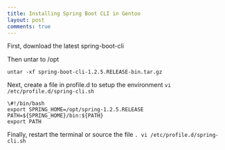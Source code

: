 ```yaml
---
title: Installing Spring Boot CLI in Gentoo
layout: post
comments: true
---
```


First, download the latest spring-boot-cli

Then untar to /opt

    untar -xf spring-boot-cli-1.2.5.RELEASE-bin.tar.gz

Next, create a file in profile.d to setup the environment `vi /etc/profile.d/spring-cli.sh`

    \#!/bin/bash
    export SPRING_HOME=/opt/spring-1.2.5.RELEASE
    PATH=${SPRING_HOME}/bin:${PATH}
    export PATH
    
Finally, restart the terminal or source the file `. vi /etc/profile.d/spring-cli.sh`
